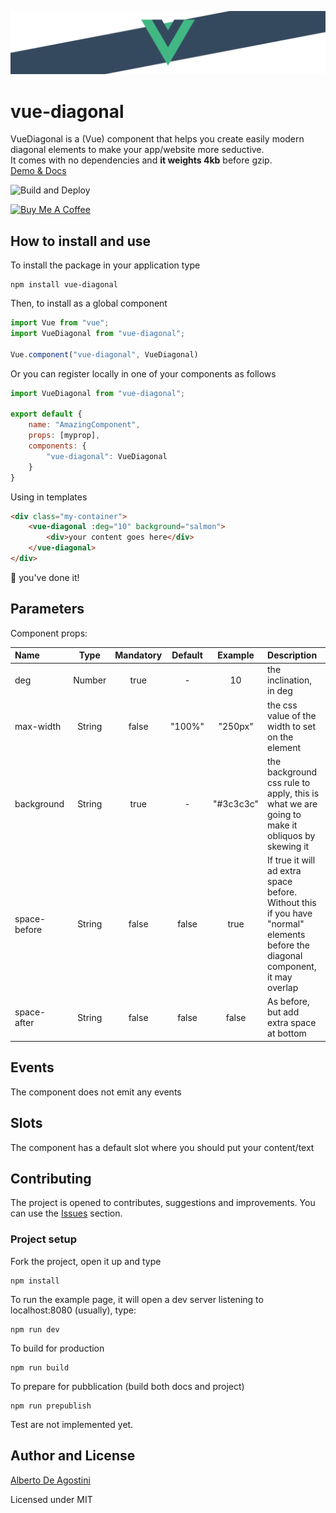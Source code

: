 ![logo](https://github.com/albertodeago/vue-diagonal/blob/master/assets/vue-diagonal.logo.png)

# vue-diagonal

VueDiagonal is a (Vue) component that helps you create easily modern diagonal elements to make your app/website more seductive.  
It comes with no dependencies and **it weights 4kb** before gzip.  
[Demo & Docs](https://albertodeago.github.io/vue-diagonal/)

![Build and Deploy](https://github.com/albertodeago/vue-diagonal/workflows/Build%20and%20Deploy/badge.svg?branch=master)

<a href="https://www.buymeacoffee.com/albertodeago" target="_blank"><img src="https://cdn.buymeacoffee.com/buttons/v2/default-yellow.png" alt="Buy Me A Coffee" style="height: 60px !important;width: 217px !important;" ></a>


## How to install and use

To install the package in your application type
```
npm install vue-diagonal
```

Then, to install as a global component
``` javascript
import Vue from "vue";
import VueDiagonal from "vue-diagonal";

Vue.component("vue-diagonal", VueDiagonal)
```

Or you can register locally in one of your components as follows
``` javascript
import VueDiagonal from "vue-diagonal";

export default {
    name: "AmazingComponent",
    props: [myprop],
    components: {
        "vue-diagonal": VueDiagonal
    }
}
```

Using in templates
``` html
<div class="my-container">
    <vue-diagonal :deg="10" background="salmon">
        <div>your content goes here</div>
    </vue-diagonal>
</div>
```

🎉 you've done it!


## Parameters

Component props:

| Name         | Type   | Mandatory | Default | Example   | Description             |
|:-------------|:------:|:---------:|:-------:|:---------:|:------------------------|
| deg          | Number | true      |    -    | 10        | the inclination, in deg |
| max-width    | String | false     | "100%"  | "250px"   | the css value of the width to set on the element |
| background   | String | true      |    -    | "#3c3c3c" | the background css rule to apply, this is what we are going to make it obliquos by skewing it |
| space-before | String | false     | false   | true      | If true it will ad extra space before. Without this if you have "normal" elements before the diagonal component, it may overlap |
| space-after  | String | false     | false   | false     | As before, but add extra space at bottom |


## Events

The component does not emit any events


## Slots

The component has a default slot where you should put your content/text


## Contributing

The project is opened to contributes, suggestions and improvements. You can use the [Issues](https://github.com/albertodeago/vue-diagonal/issues) section.


### Project setup

Fork the project, open it up and type
```
npm install
```

To run the example page, it will open a dev server listening to localhost:8080 (usually), type:
```
npm run dev
```

To build for production
```
npm run build
```

To prepare for pubblication (build both docs and project)
```
npm run prepublish
```

Test are not implemented yet.


## Author and License

[Alberto De Agostini](https://twitter.com/albertodeago88)

Licensed under MIT 
